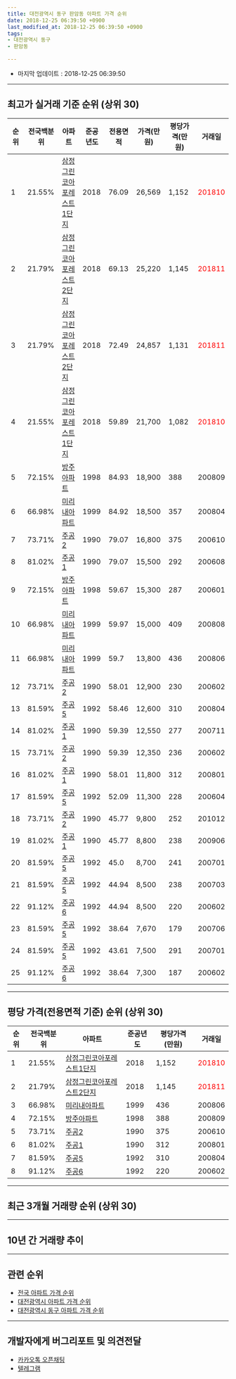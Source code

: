 ```yaml
---
title: 대전광역시 동구 판암동 아파트 가격 순위
date: 2018-12-25 06:39:50 +0900
last_modified_at: 2018-12-25 06:39:50 +0900
tags:
- 대전광역시 동구
- 판암동

---
```


* 마지막 업데이트 : 2018-12-25 06:39:50

---

## 최고가 실거래 기준 순위 (상위 30)


|순위|전국백분위|아파트|준공년도|전용면적|가격(만원)|평당가격(만원)|거래일|
|---|---|---|---|---|---|---|---|
|1|21.55%|[삼정그린코아포레스트1단지](https://search.naver.com/search.naver?query=%EB%8C%80%EC%A0%84%EA%B4%91%EC%97%AD%EC%8B%9C+%EB%8F%99%EA%B5%AC+%ED%8C%90%EC%95%94%EB%8F%99+%EC%82%BC%EC%A0%95%EA%B7%B8%EB%A6%B0%EC%BD%94%EC%95%84%ED%8F%AC%EB%A0%88%EC%8A%A4%ED%8A%B81%EB%8B%A8%EC%A7%80)|2018|76.09|26,569|1,152|<span style="color:red">201810</span>|
|2|21.79%|[삼정그린코아포레스트2단지](https://search.naver.com/search.naver?query=%EB%8C%80%EC%A0%84%EA%B4%91%EC%97%AD%EC%8B%9C+%EB%8F%99%EA%B5%AC+%ED%8C%90%EC%95%94%EB%8F%99+%EC%82%BC%EC%A0%95%EA%B7%B8%EB%A6%B0%EC%BD%94%EC%95%84%ED%8F%AC%EB%A0%88%EC%8A%A4%ED%8A%B82%EB%8B%A8%EC%A7%80)|2018|69.13|25,220|1,145|<span style="color:red">201811</span>|
|3|21.79%|[삼정그린코아포레스트2단지](https://search.naver.com/search.naver?query=%EB%8C%80%EC%A0%84%EA%B4%91%EC%97%AD%EC%8B%9C+%EB%8F%99%EA%B5%AC+%ED%8C%90%EC%95%94%EB%8F%99+%EC%82%BC%EC%A0%95%EA%B7%B8%EB%A6%B0%EC%BD%94%EC%95%84%ED%8F%AC%EB%A0%88%EC%8A%A4%ED%8A%B82%EB%8B%A8%EC%A7%80)|2018|72.49|24,857|1,131|<span style="color:red">201811</span>|
|4|21.55%|[삼정그린코아포레스트1단지](https://search.naver.com/search.naver?query=%EB%8C%80%EC%A0%84%EA%B4%91%EC%97%AD%EC%8B%9C+%EB%8F%99%EA%B5%AC+%ED%8C%90%EC%95%94%EB%8F%99+%EC%82%BC%EC%A0%95%EA%B7%B8%EB%A6%B0%EC%BD%94%EC%95%84%ED%8F%AC%EB%A0%88%EC%8A%A4%ED%8A%B81%EB%8B%A8%EC%A7%80)|2018|59.89|21,700|1,082|<span style="color:red">201810</span>|
|5|72.15%|[방주아파트](https://search.naver.com/search.naver?query=%EB%8C%80%EC%A0%84%EA%B4%91%EC%97%AD%EC%8B%9C+%EB%8F%99%EA%B5%AC+%ED%8C%90%EC%95%94%EB%8F%99+%EB%B0%A9%EC%A3%BC%EC%95%84%ED%8C%8C%ED%8A%B8)|1998|84.93|18,900|388|200809|
|6|66.98%|[미리내아파트](https://search.naver.com/search.naver?query=%EB%8C%80%EC%A0%84%EA%B4%91%EC%97%AD%EC%8B%9C+%EB%8F%99%EA%B5%AC+%ED%8C%90%EC%95%94%EB%8F%99+%EB%AF%B8%EB%A6%AC%EB%82%B4%EC%95%84%ED%8C%8C%ED%8A%B8)|1999|84.92|18,500|357|200804|
|7|73.71%|[주공2](https://search.naver.com/search.naver?query=%EB%8C%80%EC%A0%84%EA%B4%91%EC%97%AD%EC%8B%9C+%EB%8F%99%EA%B5%AC+%ED%8C%90%EC%95%94%EB%8F%99+%EC%A3%BC%EA%B3%B52)|1990|79.07|16,800|375|200610|
|8|81.02%|[주공1](https://search.naver.com/search.naver?query=%EB%8C%80%EC%A0%84%EA%B4%91%EC%97%AD%EC%8B%9C+%EB%8F%99%EA%B5%AC+%ED%8C%90%EC%95%94%EB%8F%99+%EC%A3%BC%EA%B3%B51)|1990|79.07|15,500|292|200608|
|9|72.15%|[방주아파트](https://search.naver.com/search.naver?query=%EB%8C%80%EC%A0%84%EA%B4%91%EC%97%AD%EC%8B%9C+%EB%8F%99%EA%B5%AC+%ED%8C%90%EC%95%94%EB%8F%99+%EB%B0%A9%EC%A3%BC%EC%95%84%ED%8C%8C%ED%8A%B8)|1998|59.67|15,300|287|200601|
|10|66.98%|[미리내아파트](https://search.naver.com/search.naver?query=%EB%8C%80%EC%A0%84%EA%B4%91%EC%97%AD%EC%8B%9C+%EB%8F%99%EA%B5%AC+%ED%8C%90%EC%95%94%EB%8F%99+%EB%AF%B8%EB%A6%AC%EB%82%B4%EC%95%84%ED%8C%8C%ED%8A%B8)|1999|59.97|15,000|409|200808|
|11|66.98%|[미리내아파트](https://search.naver.com/search.naver?query=%EB%8C%80%EC%A0%84%EA%B4%91%EC%97%AD%EC%8B%9C+%EB%8F%99%EA%B5%AC+%ED%8C%90%EC%95%94%EB%8F%99+%EB%AF%B8%EB%A6%AC%EB%82%B4%EC%95%84%ED%8C%8C%ED%8A%B8)|1999|59.7|13,800|436|200806|
|12|73.71%|[주공2](https://search.naver.com/search.naver?query=%EB%8C%80%EC%A0%84%EA%B4%91%EC%97%AD%EC%8B%9C+%EB%8F%99%EA%B5%AC+%ED%8C%90%EC%95%94%EB%8F%99+%EC%A3%BC%EA%B3%B52)|1990|58.01|12,900|230|200602|
|13|81.59%|[주공5](https://search.naver.com/search.naver?query=%EB%8C%80%EC%A0%84%EA%B4%91%EC%97%AD%EC%8B%9C+%EB%8F%99%EA%B5%AC+%ED%8C%90%EC%95%94%EB%8F%99+%EC%A3%BC%EA%B3%B55)|1992|58.46|12,600|310|200804|
|14|81.02%|[주공1](https://search.naver.com/search.naver?query=%EB%8C%80%EC%A0%84%EA%B4%91%EC%97%AD%EC%8B%9C+%EB%8F%99%EA%B5%AC+%ED%8C%90%EC%95%94%EB%8F%99+%EC%A3%BC%EA%B3%B51)|1990|59.39|12,550|277|200711|
|15|73.71%|[주공2](https://search.naver.com/search.naver?query=%EB%8C%80%EC%A0%84%EA%B4%91%EC%97%AD%EC%8B%9C+%EB%8F%99%EA%B5%AC+%ED%8C%90%EC%95%94%EB%8F%99+%EC%A3%BC%EA%B3%B52)|1990|59.39|12,350|236|200602|
|16|81.02%|[주공1](https://search.naver.com/search.naver?query=%EB%8C%80%EC%A0%84%EA%B4%91%EC%97%AD%EC%8B%9C+%EB%8F%99%EA%B5%AC+%ED%8C%90%EC%95%94%EB%8F%99+%EC%A3%BC%EA%B3%B51)|1990|58.01|11,800|312|200801|
|17|81.59%|[주공5](https://search.naver.com/search.naver?query=%EB%8C%80%EC%A0%84%EA%B4%91%EC%97%AD%EC%8B%9C+%EB%8F%99%EA%B5%AC+%ED%8C%90%EC%95%94%EB%8F%99+%EC%A3%BC%EA%B3%B55)|1992|52.09|11,300|228|200604|
|18|73.71%|[주공2](https://search.naver.com/search.naver?query=%EB%8C%80%EC%A0%84%EA%B4%91%EC%97%AD%EC%8B%9C+%EB%8F%99%EA%B5%AC+%ED%8C%90%EC%95%94%EB%8F%99+%EC%A3%BC%EA%B3%B52)|1990|45.77|9,800|252|201012|
|19|81.02%|[주공1](https://search.naver.com/search.naver?query=%EB%8C%80%EC%A0%84%EA%B4%91%EC%97%AD%EC%8B%9C+%EB%8F%99%EA%B5%AC+%ED%8C%90%EC%95%94%EB%8F%99+%EC%A3%BC%EA%B3%B51)|1990|45.77|8,800|238|200906|
|20|81.59%|[주공5](https://search.naver.com/search.naver?query=%EB%8C%80%EC%A0%84%EA%B4%91%EC%97%AD%EC%8B%9C+%EB%8F%99%EA%B5%AC+%ED%8C%90%EC%95%94%EB%8F%99+%EC%A3%BC%EA%B3%B55)|1992|45.0|8,700|241|200701|
|21|81.59%|[주공5](https://search.naver.com/search.naver?query=%EB%8C%80%EC%A0%84%EA%B4%91%EC%97%AD%EC%8B%9C+%EB%8F%99%EA%B5%AC+%ED%8C%90%EC%95%94%EB%8F%99+%EC%A3%BC%EA%B3%B55)|1992|44.94|8,500|238|200703|
|22|91.12%|[주공6](https://search.naver.com/search.naver?query=%EB%8C%80%EC%A0%84%EA%B4%91%EC%97%AD%EC%8B%9C+%EB%8F%99%EA%B5%AC+%ED%8C%90%EC%95%94%EB%8F%99+%EC%A3%BC%EA%B3%B56)|1992|44.94|8,500|220|200602|
|23|81.59%|[주공5](https://search.naver.com/search.naver?query=%EB%8C%80%EC%A0%84%EA%B4%91%EC%97%AD%EC%8B%9C+%EB%8F%99%EA%B5%AC+%ED%8C%90%EC%95%94%EB%8F%99+%EC%A3%BC%EA%B3%B55)|1992|38.64|7,670|179|200706|
|24|81.59%|[주공5](https://search.naver.com/search.naver?query=%EB%8C%80%EC%A0%84%EA%B4%91%EC%97%AD%EC%8B%9C+%EB%8F%99%EA%B5%AC+%ED%8C%90%EC%95%94%EB%8F%99+%EC%A3%BC%EA%B3%B55)|1992|43.61|7,500|291|200701|
|25|91.12%|[주공6](https://search.naver.com/search.naver?query=%EB%8C%80%EC%A0%84%EA%B4%91%EC%97%AD%EC%8B%9C+%EB%8F%99%EA%B5%AC+%ED%8C%90%EC%95%94%EB%8F%99+%EC%A3%BC%EA%B3%B56)|1992|38.64|7,300|187|200602|


---

## 평당 가격(전용면적 기준) 순위 (상위 30)


|순위|전국백분위|아파트|준공년도|평당가격(만원)|거래일|
|---|---|---|---|---|---|
|1|21.55%|[삼정그린코아포레스트1단지](https://search.naver.com/search.naver?query=%EB%8C%80%EC%A0%84%EA%B4%91%EC%97%AD%EC%8B%9C+%EB%8F%99%EA%B5%AC+%ED%8C%90%EC%95%94%EB%8F%99+%EC%82%BC%EC%A0%95%EA%B7%B8%EB%A6%B0%EC%BD%94%EC%95%84%ED%8F%AC%EB%A0%88%EC%8A%A4%ED%8A%B81%EB%8B%A8%EC%A7%80)|2018|1,152|<span style="color:red">201810</span>|
|2|21.79%|[삼정그린코아포레스트2단지](https://search.naver.com/search.naver?query=%EB%8C%80%EC%A0%84%EA%B4%91%EC%97%AD%EC%8B%9C+%EB%8F%99%EA%B5%AC+%ED%8C%90%EC%95%94%EB%8F%99+%EC%82%BC%EC%A0%95%EA%B7%B8%EB%A6%B0%EC%BD%94%EC%95%84%ED%8F%AC%EB%A0%88%EC%8A%A4%ED%8A%B82%EB%8B%A8%EC%A7%80)|2018|1,145|<span style="color:red">201811</span>|
|3|66.98%|[미리내아파트](https://search.naver.com/search.naver?query=%EB%8C%80%EC%A0%84%EA%B4%91%EC%97%AD%EC%8B%9C+%EB%8F%99%EA%B5%AC+%ED%8C%90%EC%95%94%EB%8F%99+%EB%AF%B8%EB%A6%AC%EB%82%B4%EC%95%84%ED%8C%8C%ED%8A%B8)|1999|436|200806|
|4|72.15%|[방주아파트](https://search.naver.com/search.naver?query=%EB%8C%80%EC%A0%84%EA%B4%91%EC%97%AD%EC%8B%9C+%EB%8F%99%EA%B5%AC+%ED%8C%90%EC%95%94%EB%8F%99+%EB%B0%A9%EC%A3%BC%EC%95%84%ED%8C%8C%ED%8A%B8)|1998|388|200809|
|5|73.71%|[주공2](https://search.naver.com/search.naver?query=%EB%8C%80%EC%A0%84%EA%B4%91%EC%97%AD%EC%8B%9C+%EB%8F%99%EA%B5%AC+%ED%8C%90%EC%95%94%EB%8F%99+%EC%A3%BC%EA%B3%B52)|1990|375|200610|
|6|81.02%|[주공1](https://search.naver.com/search.naver?query=%EB%8C%80%EC%A0%84%EA%B4%91%EC%97%AD%EC%8B%9C+%EB%8F%99%EA%B5%AC+%ED%8C%90%EC%95%94%EB%8F%99+%EC%A3%BC%EA%B3%B51)|1990|312|200801|
|7|81.59%|[주공5](https://search.naver.com/search.naver?query=%EB%8C%80%EC%A0%84%EA%B4%91%EC%97%AD%EC%8B%9C+%EB%8F%99%EA%B5%AC+%ED%8C%90%EC%95%94%EB%8F%99+%EC%A3%BC%EA%B3%B55)|1992|310|200804|
|8|91.12%|[주공6](https://search.naver.com/search.naver?query=%EB%8C%80%EC%A0%84%EA%B4%91%EC%97%AD%EC%8B%9C+%EB%8F%99%EA%B5%AC+%ED%8C%90%EC%95%94%EB%8F%99+%EC%A3%BC%EA%B3%B56)|1992|220|200602|


---

## 최근 3개월 거래량 순위 (상위 30)


<div style="width:100%;">
    <canvas id="deal_count_ranking" height="250"></canvas>
</div>


<script>
new Chart(document.getElementById("deal_count_ranking"), {
    type: 'horizontalBar',
    data: {
        labels: ['주공5', '주공1', '주공2', '주공6', '삼정그린코아포레스트1단지', '방주아파트', '미리내아파트', '삼정그린코아포레스트2단지'],
        datasets: [{
            label: '실거래 수',
            data: [22, 17, 15, 8, 3, 2, 2, 2],
            borderColor: "rgba(255, 0, 128, 1)",
            backgroundColor: "rgba(255, 0, 128, 0.5)",
            fill: false,
        }]
    },
    options: {
        responsive: true,
        title: {
            display: true,
            text: '최근 3개월 거래량 순위'
        },
        tooltips: {
            mode: 'index',
            intersect: false,
            callbacks: {
                title: function(tooltipItems, data) {
                    return "실거래 수:";
                },
                label: function(tooltipItem, data) {
                    return data.labels[tooltipItem.index] + ": " + tooltipItem.xLabel;
                }
            }
        },
        hover: {
            mode: 'nearest',
            intersect: true
        },
        scales: {
            xAxes: [{
                display: true,
                scaleLabel: {
                    display: true,
                    labelString: '실거래 수'
                },
                ticks: {
                    suggestedMin: 0,
                }
            }],
            yAxes: [{
                display: true,
                ticks: {
                    autoSkip: false,
                    callback: function(value, index, values) {
                        if (value.length > 15)
                            return value.substr(0, 13) + "...";
                        else
                            return value;
                    }
                },
                scaleLabel: {
                    display: false,
                }
            }]
        }
    }
});

</script>


---

## 10년 간 거래량 추이


<div style="width:100%;">
    <canvas id="deal_progress" height="250"></canvas>
</div>

<script>
new Chart(document.getElementById("deal_progress"), {
    type: 'line',
    data: {
        labels: ['200812','200901','200902','200903','200904','200905','200906','200907','200908','200909','200910','200911','200912','201001','201002','201003','201004','201005','201006','201007','201008','201009','201010','201011','201012','201101','201102','201103','201104','201105','201106','201107','201108','201109','201110','201111','201112','201201','201202','201203','201204','201205','201206','201207','201208','201209','201210','201211','201212','201301','201302','201303','201304','201305','201306','201307','201308','201309','201310','201311','201312','201401','201402','201403','201404','201405','201406','201407','201408','201409','201410','201411','201412','201501','201502','201503','201504','201505','201506','201507','201508','201509','201510','201511','201512','201601','201602','201603','201604','201605','201606','201607','201608','201609','201610','201611','201612','201701','201702','201703','201704','201705','201706','201707','201708','201709','201710','201711','201712','201801','201802','201803','201804','201805','201806','201807','201808','201809','201810','201811','201812'],
        datasets: [{
            label: '실거래 수',
            pointRadius: 1,
            data: [16, 40, 45, 47, 49, 47, 55, 52, 69, 49, 60, 34, 34, 42, 34, 53, 39, 34, 34, 33, 36, 42, 43, 48, 37, 50, 29, 45, 36, 27, 31, 18, 29, 26, 29, 21, 13, 13, 23, 29, 16, 20, 18, 17, 12, 14, 24, 20, 19, 21, 40, 40, 43, 36, 18, 16, 14, 34, 33, 29, 21, 41, 46, 42, 28, 23, 23, 26, 29, 25, 42, 28, 28, 27, 36, 48, 33, 31, 28, 31, 24, 31, 36, 33, 19, 35, 25, 41, 28, 38, 21, 31, 27, 33, 54, 28, 18, 22, 30, 28, 31, 33, 20, 16, 24, 17, 22, 18, 12, 21, 29, 28, 27, 24, 24, 29, 24, 20, 28, 25, 18],
            borderColor: "rgba(255, 201, 14, 1)",
            backgroundColor: "rgba(255, 201, 14, 0.5)",
            fill: true,
        }]
    },
    options: {
        responsive: true,
        title: {
            display: true,
            text: '10년간 거래량 추이'
        },
        tooltips: {
            mode: 'index',
            intersect: false,
        },
        hover: {
            mode: 'nearest',
            intersect: true
        },
        scales: {
            xAxes: [{
                display: true,
                scaleLabel: {
                    display: true,
                    labelString: '년/월'
                }
            }],
            yAxes: [{
                display: true,
                ticks: {
                    suggestedMin: 0,
                },
                scaleLabel: {
                    display: true,
                    labelString: '실거래 수'
                }
            }]
        }
    }
});

</script>


---

## 관련 순위

- [전국 아파트 가격 순위](https://inasie.github.io/apt-ranking/전국)
- [대전광역시 아파트 가격 순위](https://inasie.github.io/apt-ranking/대전광역시)
- [대전광역시 동구 아파트 가격 순위](https://inasie.github.io/apt-ranking/대전광역시-동구)


---

## 개발자에게 버그리포트 및 의견전달

- [카카오톡 오픈채팅](https://open.kakao.com/o/gLJUAP4)
- [텔레그램](https://t.me/inasie)

